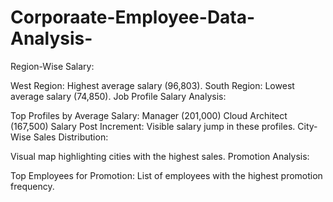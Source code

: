 # Corporaate-Employee-Data-Analysis-
Region-Wise Salary:

West Region: Highest average salary (96,803).
South Region: Lowest average salary (74,850).
Job Profile Salary Analysis:

Top Profiles by Average Salary:
Manager (201,000)
Cloud Architect (167,500)
Salary Post Increment: Visible salary jump in these profiles.
City-Wise Sales Distribution:

Visual map highlighting cities with the highest sales.
Promotion Analysis:

Top Employees for Promotion: List of employees with the highest promotion frequency.
